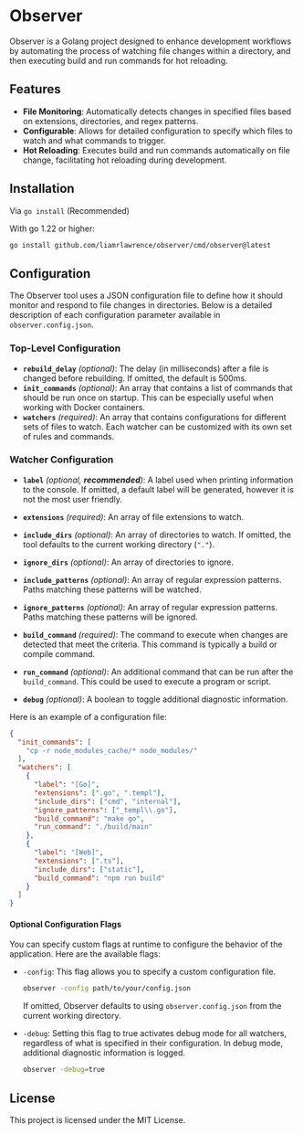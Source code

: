 # Observer

Observer is a Golang project designed to enhance development workflows by automating the process of watching file changes within a directory, and then executing build and run commands for hot reloading.

## Features
- **File Monitoring**: Automatically detects changes in specified files based on extensions, directories, and regex patterns.
- **Configurable**: Allows for detailed configuration to specify which files to watch and what commands to trigger.
- **Hot Reloading**: Executes build and run commands automatically on file change, facilitating hot reloading during development.

## Installation
Via `go install` (Recommended)

With go 1.22 or higher:
```bash
go install github.com/liamrlawrence/observer/cmd/observer@latest
```

## Configuration
The Observer tool uses a JSON configuration file to define how it should monitor and respond to file changes in directories. Below is a detailed description of each configuration parameter available in `observer.config.json`.

### Top-Level Configuration
-   **`rebuild_delay`** _(optional)_: The delay (in milliseconds) after a file is changed before rebuilding. If omitted, the default is 500ms.
-   **`init_commands`** _(optional)_: An array that contains a list of commands that should be run once on startup. This can be especially useful when working with Docker containers.
-   **`watchers`** _(required)_: An array that contains configurations for different sets of files to watch. Each watcher can be customized with its own set of rules and commands.

### Watcher Configuration
-   **`label`** _(optional, **recommended**)_: A label used when printing information to the console. If omitted, a default label will be generated, however it is not the most user friendly.

-   **`extensions`** _(required)_: An array of file extensions to watch.

-   **`include_dirs`** _(optional)_: An array of directories to watch. If omitted, the tool defaults to the current working directory (`"."`).

-   **`ignore_dirs`** _(optional)_: An array of directories to ignore.

-   **`include_patterns`** _(optional)_: An array of regular expression patterns. Paths matching these patterns will be watched.

-   **`ignore_patterns`** _(optional)_: An array of regular expression patterns. Paths matching these patterns will be ignored.

-   **`build_command`** _(required)_: The command to execute when changes are detected that meet the criteria. This command is typically a build or compile command.

-   **`run_command`** _(optional)_: An additional command that can be run after the `build_command`. This could be used to execute a program or script.

-   **`debug`** _(optional)_: A boolean to toggle additional diagnostic information.

Here is an example of a configuration file:
```json
{
  "init_commands": [
    "cp -r node_modules_cache/* node_modules/"
  ],
  "watchers": [
    {
      "label": "[Go]",
      "extensions": [".go", ".templ"],
      "include_dirs": ["cmd", "internal"],
      "ignore_patterns": ["_templ\\.go"],
      "build_command": "make go",
      "run_command": "./build/main"
    },
    {
      "label": "[Web]",
      "extensions": [".ts"],
      "include_dirs": ["static"],
      "build_command": "npm run build"
    }
  ]
}
```

#### Optional Configuration Flags
You can specify custom flags at runtime to configure the behavior of the application. Here are the available flags:

- `-config`: This flag allows you to specify a custom configuration file.
    ```bash
    observer -config path/to/your/config.json
    ```
  If omitted, Observer defaults to using `observer.config.json` from the current working directory.


- `-debug`: Setting this flag to true activates debug mode for all watchers, regardless of what is specified in their configuration. In debug mode, additional diagnostic information is logged.
    ```bash
    observer -debug=true
    ```


## License
This project is licensed under the MIT License.


